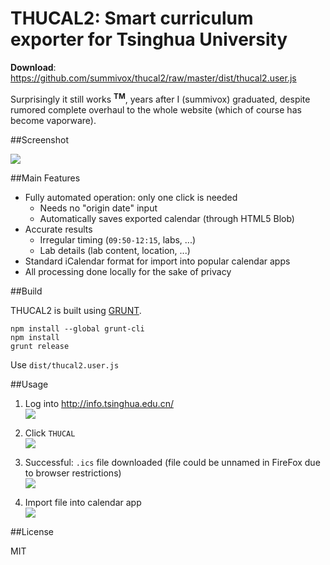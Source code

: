 # THUCAL2: Smart curriculum exporter for Tsinghua University

**Download**: https://github.com/summivox/thucal2/raw/master/dist/thucal2.user.js

Surprisingly it still works <sup><b>TM</b></sup>, years after I (summivox) graduated, despite rumored complete overhaul to the whole website (which of course has become vaporware).

##Screenshot

![][result]

##Main Features

* Fully automated operation: only one click is needed
    * Needs no "origin date" input
    * Automatically saves exported calendar (through HTML5 Blob)
* Accurate results
    * Irregular timing (`09:50-12:15`, labs, ...)
    * Lab details (lab content, location, ...)
* Standard iCalendar format for import into popular calendar apps
* All processing done locally for the sake of privacy

##Build

THUCAL2 is built using [GRUNT](http://gruntjs.com).

```
npm install --global grunt-cli
npm install
grunt release
```

Use `dist/thucal2.user.js`

##Usage

1. Log into http://info.tsinghua.edu.cn/  
   ![][step1-1]  

2. Click `THUCAL`  
   ![][step2-1]  

3. Successful: `.ics` file downloaded (file could be unnamed in FireFox due to browser restrictions)  
   ![][step3-1]  

4. Import file into calendar app  
   ![][step4-1]  

##License

MIT

[step1-1]: http://i.imgur.com/iycvWRo.png
[step2-1]: http://i.imgur.com/1SNBYd7.png
[step3-1]: http://i.imgur.com/IhH4vu0.png
[step4-1]: http://i.imgur.com/6oMMJqy.png
[result]:  http://i.imgur.com/96uOClz.png
